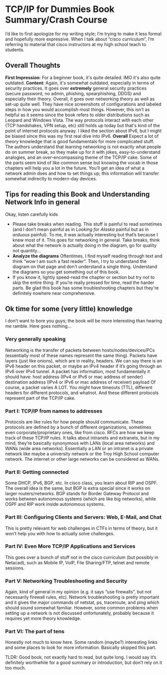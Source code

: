# TCP/IP for Dummies Book Summary/Crash Course
I’d like to first apologize for my writing style; I’m trying to make it less formal and hopefully more expressive. When I talk about “cisco curriculum”, I’m referring to material that cisco instructors at my high school teach to students.

## Overall Thoughts
**First Impression**: For a beginner book, it's quite detailed. IMO it's also quite outdated.
**Content**: Again, it's somewhat outdated, especially in terms of security practices. It goes over **extremely** general security practices (secure password, no admin, phishing, spearphishing, DDOS) and especially their theory. Overall, it goes over networking theory as well as set-up quite well. They have nice screenshots of configurations and labeled steps in how you would accomplish most things. However, this isn’t as helpful as it seems since the book refers to older distributions such as Leopard and Windows Vista. The way protocols interact with each other (TCP handshakes, VPN setup, etc) still holds up today but that's kind of the point of internet protocols anyway. I liked the section about IPv6, but I might be biased since this was my first real dive into IPv6.
**Overall** Expect a lot of theory knowledge that is good fundamentals for more complicated stuff. The authors understand that learning networking is not exactly what people do on summer break, so they make up for it with jokes, easy-to-understand analogies, and an over-encompassing theme of the TCP/IP cake. Some of the parts seem kind of like common sense but knowing the vocab in those chapters will help you a lot in the future. You’ll get an idea of what a network admin does and how to set things up; this information will transfer somewhat indirectly to modern-day devices.

## Tips for reading this Book and Understanding Network Info in general

Okay, listen carefully kids
* Please take breaks when reading. This stuff is painful to read sometimes (and I don’t mean painful as in *Looking for Alaska* painful but as in *arduous* painful). To me, it was actually interesting but that’s because I knew most of it. This goes for networking in general. Take breaks, think about what the network is actually doing in the diagram, go for quality not quantity...
* **Analyze the diagrams** Oftentimes, I find myself reading through text and think “wow I am such a fast reader”. Then, I try to understand the diagram on that page and don’t understand a single thing. Understand the diagrams so you get something out of this book.
* If you know it, lightly speed-read the chapter or section but try not to skip the entire thing. If you’re really pressed for time, read the harder parts. Be glad this book has some troubleshooting chapters but they're definitely nowhere near comprehensive.

## Ok time for some (very little) knowledge
I don’t want to bore you guys; the book will be more interesting than hearing me ramble. Here goes nothing…

### Very generally speaking
Networking is the transfer of packets between hosts/nodes/devices/PCs (essentially most of these names represent the same thing). Packets have layers (just like onions), which are in reality, headers. We can say there is an IPv6 header on this packet, or maybe an IPv4 header if it’s going through an IPv6 over IPv4 tunnel. A packet has information, most fundamentally it should have:
host address (IPv4 or IPv6 or mac address of sender)
destination address (IPv4 or IPv6 or mac address of receiver)
payload
Of course, a packet varies A LOT. You might have timeouts (TTL), different headers for different protocols, and whatnot. And these different protocols represent part of the TCP/IP cake.

### Part I: TCP/IP from names to addresses
Protocols are like rules for how people should communicate. These protocols are defined by a bunch of different organizations, sometimes even corporate/proprietary ones, like from cisco. RFCs are how we keep track of these TCP/IP rules. It talks about intranets and extranets, but in my mind, they’re basically synonymous with LANs (local area networks) and WANs (wide area networks). Essentially a LAN or an intranet is a private network like maybe a university network or the Troy High School computer network. The internet or other large networks can be considered as WANs.
### Part II: Getting connected
Some DHCP, IPv6, BGP, etc. In cisco class, you learn about RIP and OSPF. The overall idea is the same, but BGP is extra special since it works on larger routers/networks. BGP stands for Border Gateway Protocol and works between autonomous systems (which are like big networks), while OSPF and RIP work inside autonomous systems.

### Part III: Configuring Clients and Servers: Web, E-Mail, and Chat
This is pretty relevant for web challenges in CTFs in terms of theory, but it won’t help you with how to actually solve challenges.

### Part IV: Even More TCP/IP Applications and Services
This goes over a bunch of stuff not in the cisco curriculum (but possibly in Netacad), such as Mobile IP, VoIP, File Sharing/FTP, telnet and remote sessions. 

### Part V: Networking Troubleshooting and Security
Again, kind of general in my opinion (e.g. it says “use firewalls”, but not necessarily firewall rules, etc). Network troubleshooting is pretty important and it gives the major commands of netstat, ps, traceroute, and ping which should sound somewhat familiar. However, some common problems when setting up a network is not discussed unfortunately, probably because it requires yet more theory knowledge.

### Part VI: The part of tens
Honestly not much to know here. Some random (maybe?) interesting links and some places to look for more information. Basically skipped this part.

TLDR: Good book, not exactly hard to read, but quite long. I would say it’s definitely worthwhile for a good summary or introduction, but don’t rely on it too much.
